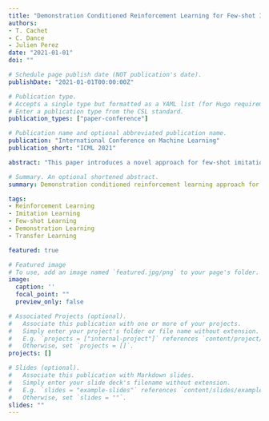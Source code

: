 ```yaml
---
title: "Demonstration Conditioned Reinforcement Learning for Few-shot Imitation"
authors:
- T. Cachet
- C. Dance
- Julien Perez
date: "2021-01-01"
doi: ""

# Schedule page publish date (NOT publication's date).
publishDate: "2021-01-01T00:00:00Z"

# Publication type.
# Accepts a single type but formatted as a YAML list (for Hugo requirements).
# Enter a publication type from the CSL standard.
publication_types: ["paper-conference"]

# Publication name and optional abbreviated publication name.
publication: "International Conference on Machine Learning"
publication_short: "ICML 2021"

abstract: "This paper introduces a novel approach for few-shot imitation learning through demonstration conditioned reinforcement learning. We develop algorithms that enable agents to quickly adapt to new tasks using only a few demonstrations while maintaining robust performance. Our method combines the strengths of imitation learning and reinforcement learning to achieve efficient skill transfer in complex environments."

# Summary. An optional shortened abstract.
summary: Demonstration conditioned reinforcement learning approach for efficient few-shot imitation learning.

tags:
- Reinforcement Learning
- Imitation Learning
- Few-shot Learning
- Demonstration Learning
- Transfer Learning

featured: true

# Featured image
# To use, add an image named `featured.jpg/png` to your page's folder. 
image:
  caption: ''
  focal_point: ""
  preview_only: false

# Associated Projects (optional).
#   Associate this publication with one or more of your projects.
#   Simply enter your project's folder or file name without extension.
#   E.g. `projects = ["internal-project"]` references `content/project/deep-learning/index.md`.
#   Otherwise, set `projects = []`.
projects: []

# Slides (optional).
#   Associate this publication with Markdown slides.
#   Simply enter your slide deck's filename without extension.
#   E.g. `slides = "example-slides"` references `content/slides/example-slides.md`.
#   Otherwise, set `slides = ""`.
slides: ""
---
```

